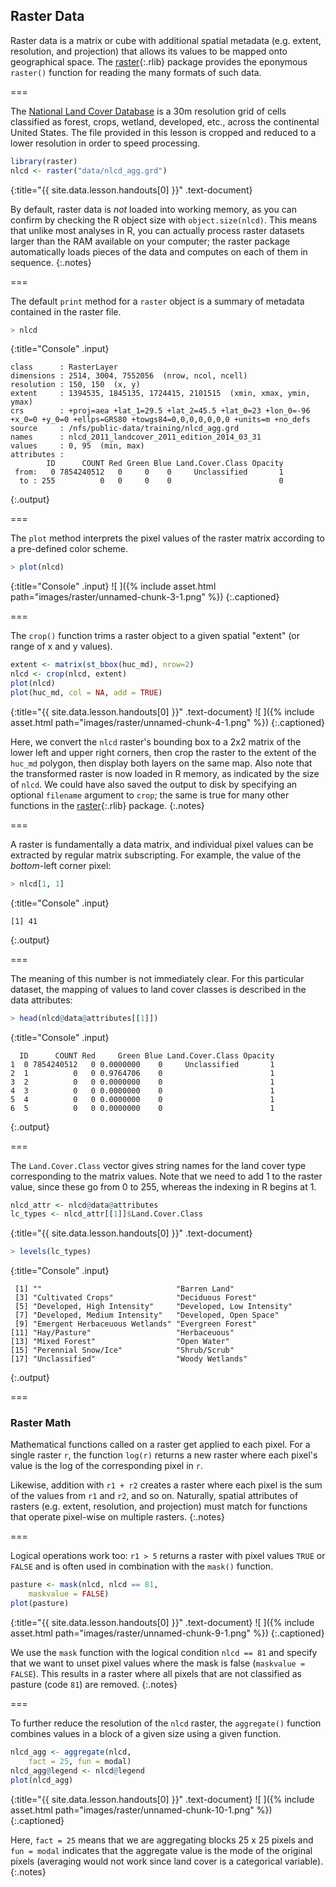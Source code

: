 ---
---

## Raster Data

Raster data is a matrix or cube with additional spatial metadata (e.g. extent,
resolution, and projection) that allows its values to be mapped onto geographical
space. The [raster](){:.rlib} package provides the eponymous `raster()` function
for reading the many formats of such data.

===

The [National Land Cover Database](http://www.mrlc.gov) is a 30m resolution grid
of cells classified as forest, crops, wetland, developed, etc., across the continental
United States.
The file provided in this lesson is cropped and reduced to a lower resolution in
order to speed processing.



~~~r
library(raster)
nlcd <- raster("data/nlcd_agg.grd")
~~~
{:title="{{ site.data.lesson.handouts[0] }}" .text-document}


By default, raster data is *not* loaded into working memory, as you can confirm
by checking the R object size with `object.size(nlcd)`. This means that unlike
most analyses in R, you can actually process raster datasets larger than the RAM
available on your computer; the raster package automatically loads pieces of the
data and computes on each of them in sequence.
{:.notes}

===

The default `print` method for a `raster` object is a summary of metadata contained
in the raster file.



~~~r
> nlcd
~~~
{:title="Console" .input}


~~~
class      : RasterLayer 
dimensions : 2514, 3004, 7552056  (nrow, ncol, ncell)
resolution : 150, 150  (x, y)
extent     : 1394535, 1845135, 1724415, 2101515  (xmin, xmax, ymin, ymax)
crs        : +proj=aea +lat_1=29.5 +lat_2=45.5 +lat_0=23 +lon_0=-96 +x_0=0 +y_0=0 +ellps=GRS80 +towgs84=0,0,0,0,0,0,0 +units=m +no_defs 
source     : /nfs/public-data/training/nlcd_agg.grd 
names      : nlcd_2011_landcover_2011_edition_2014_03_31 
values     : 0, 95  (min, max)
attributes :
        ID      COUNT Red Green Blue Land.Cover.Class Opacity
 from:   0 7854240512   0     0    0     Unclassified       1
  to : 255          0   0     0    0                        0
~~~
{:.output}


===

The `plot` method interprets the pixel values of the raster matrix according to a
pre-defined color scheme.



~~~r
> plot(nlcd)
~~~
{:title="Console" .input}
![ ]({% include asset.html path="images/raster/unnamed-chunk-3-1.png" %})
{:.captioned}

===

The `crop()` function trims a raster object to a given spatial "extent" (or
range of x and y values).



~~~r
extent <- matrix(st_bbox(huc_md), nrow=2)
nlcd <- crop(nlcd, extent)
plot(nlcd)
plot(huc_md, col = NA, add = TRUE)
~~~
{:title="{{ site.data.lesson.handouts[0] }}" .text-document}
![ ]({% include asset.html path="images/raster/unnamed-chunk-4-1.png" %})
{:.captioned}

Here, we convert the `nlcd` raster's bounding box to a 2x2 matrix of the lower left
and upper right corners, then crop the raster
to the extent of the `huc_md` polygon, then display both layers on the same map.
Also note that the transformed raster is now loaded in R memory, as indicated by
the size of `nlcd`. We could have also saved the output to disk by specifying an
optional `filename` argument to `crop`; the same is true for many other
functions in the [raster](){:.rlib} package.
{:.notes}

===

A raster is fundamentally a data matrix, and individual pixel values can be
extracted by regular matrix subscripting. For example, the value of
the _bottom_-left corner pixel:



~~~r
> nlcd[1, 1]
~~~
{:title="Console" .input}


~~~
[1] 41
~~~
{:.output}


===

The meaning of this number is not immediately clear. For this particular
dataset, the mapping of values to land cover classes is described in the data
attributes:



~~~r
> head(nlcd@data@attributes[[1]])
~~~
{:title="Console" .input}


~~~
  ID      COUNT Red     Green Blue Land.Cover.Class Opacity
1  0 7854240512   0 0.0000000    0     Unclassified       1
2  1          0   0 0.9764706    0                        1
3  2          0   0 0.0000000    0                        1
4  3          0   0 0.0000000    0                        1
5  4          0   0 0.0000000    0                        1
6  5          0   0 0.0000000    0                        1
~~~
{:.output}


===

The `Land.Cover.Class` vector gives string names for the land cover type
corresponding to the matrix values. Note that we need to add 1 to the raster
value, since these go from 0 to 255, whereas the indexing in R begins at 1.



~~~r
nlcd_attr <- nlcd@data@attributes 
lc_types <- nlcd_attr[[1]]$Land.Cover.Class
~~~
{:title="{{ site.data.lesson.handouts[0] }}" .text-document}



~~~r
> levels(lc_types)
~~~
{:title="Console" .input}


~~~
 [1] ""                              "Barren Land"                  
 [3] "Cultivated Crops"              "Deciduous Forest"             
 [5] "Developed, High Intensity"     "Developed, Low Intensity"     
 [7] "Developed, Medium Intensity"   "Developed, Open Space"        
 [9] "Emergent Herbaceuous Wetlands" "Evergreen Forest"             
[11] "Hay/Pasture"                   "Herbaceuous"                  
[13] "Mixed Forest"                  "Open Water"                   
[15] "Perennial Snow/Ice"            "Shrub/Scrub"                  
[17] "Unclassified"                  "Woody Wetlands"               
~~~
{:.output}


===

### Raster Math

Mathematical functions called on a raster get applied to each pixel. For a
single raster `r`, the function `log(r)` returns a new raster where each pixel's
value is the log of the corresponding pixel in `r`.

Likewise, addition with `r1 + r2` creates a raster where each pixel is the sum of the
values from `r1` and `r2`, and so on. Naturally, spatial attributes of rasters
(e.g. extent, resolution, and projection) must match for functions that operate
pixel-wise on multiple rasters.
{:.notes}

===

Logical operations work too: `r1 > 5` returns a raster with pixel values `TRUE`
or `FALSE` and is often used in combination with the `mask()` function.



~~~r
pasture <- mask(nlcd, nlcd == 81,
    maskvalue = FALSE)
plot(pasture)
~~~
{:title="{{ site.data.lesson.handouts[0] }}" .text-document}
![ ]({% include asset.html path="images/raster/unnamed-chunk-9-1.png" %})
{:.captioned}

We use the `mask` function with the logical condition `nlcd == 81` and specify that we want to 
unset pixel values where the mask is false (`maskvalue = FALSE`). This results in a raster 
where all pixels that are not classified as pasture (code `81`) are removed.
{:.notes}

===

To further reduce the resolution of the `nlcd` raster, the `aggregate()`
function combines values in a block of a given size using a given function.



~~~r
nlcd_agg <- aggregate(nlcd,
    fact = 25, fun = modal)
nlcd_agg@legend <- nlcd@legend
plot(nlcd_agg)
~~~
{:title="{{ site.data.lesson.handouts[0] }}" .text-document}
![ ]({% include asset.html path="images/raster/unnamed-chunk-10-1.png" %})
{:.captioned}

Here, `fact = 25` means that we are aggregating blocks 25 x 25 pixels and `fun =
modal` indicates that the aggregate value is the mode of the original pixels
(averaging would not work since land cover is a categorical variable).
{:.notes}
